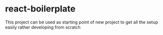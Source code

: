 # react-boilerplate
This project can be used as starting point of new project to get all the setup easily rather developing from scratch

